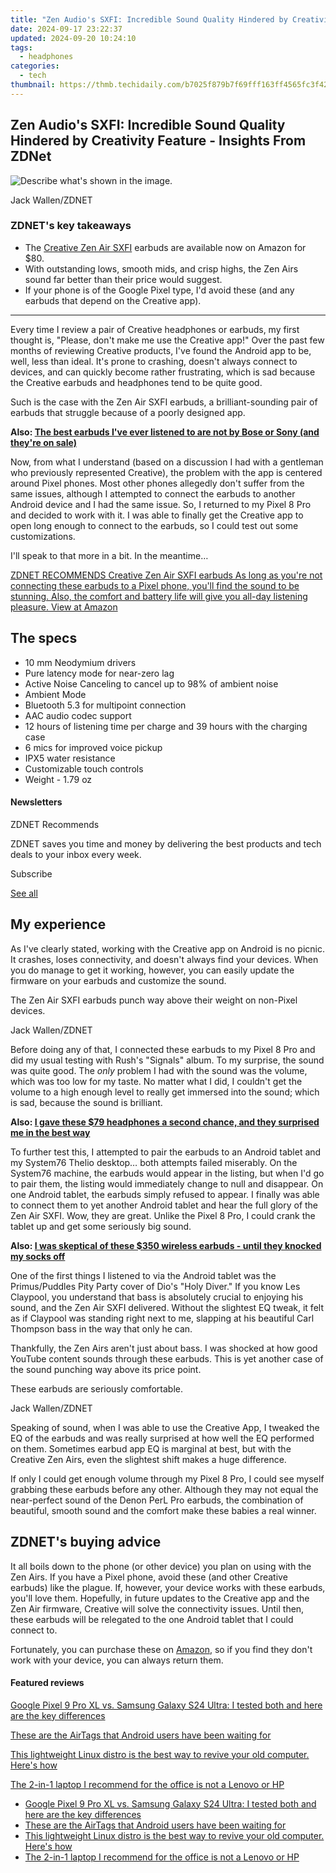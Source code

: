 ```yaml
---
title: "Zen Audio's SXFI: Incredible Sound Quality Hindered by Creativity Feature - Insights From ZDNet"
date: 2024-09-17 23:22:37
updated: 2024-09-20 10:24:10
tags:
  - headphones
categories:
  - tech
thumbnail: https://thmb.techidaily.com/b7025f879b7f69fff163ff4565fc3f42cd715d8a0e343c5b6d69fd8b7007ad8a.jpg
---
```


## Zen Audio's SXFI: Incredible Sound Quality Hindered by Creativity Feature - Insights From ZDNet

![Describe what's shown in the image.](https://www.zdnet.com/a/img/resize/64eedbea462ff0c2e566f2666eda6f0a89652310/2024/08/13/953eada5-2248-40a9-b81d-7d0a32b4c037/zenairhero.jpg?auto=webp&width=1280)

Jack Wallen/ZDNET

### ZDNET's key takeaways

* The [Creative Zen Air SXFI](https://buy.geni.us/Proxy.ashx?TSID=368250&GR%5FURL=https%3A%2F%2Fwww.amazon.com%2FCreative-EF1190-Zen-Air-SXFI%2Fdp%2FB0D7VL2SG6%2F%3Ftag%3Dzd-buy-button-20%26ascsubtag%3D%5F%5FCOM%5FCLICK%5FID%5F%5F%7C73a7d589-7f7d-4c35-ae0a-3969adb30a4f%7Cdtp&dtb=1) earbuds are available now on Amazon for $80.
* With outstanding lows, smooth mids, and crisp highs, the Zen Airs sound far better than their price would suggest.
* If your phone is of the Google Pixel type, I'd avoid these (and any earbuds that depend on the Creative app).

---

Every time I review a pair of Creative headphones or earbuds, my first thought is, "Please, don't make me use the Creative app!" Over the past few months of reviewing Creative products, I've found the Android app to be, well, less than ideal. It's prone to crashing, doesn't always connect to devices, and can quickly become rather frustrating, which is sad because the Creative earbuds and headphones tend to be quite good.

Such is the case with the Zen Air SXFI earbuds, a brilliant-sounding pair of earbuds that struggle because of a poorly designed app.

**Also: [The best earbuds I've ever listened to are not by Bose or Sony (and they're on sale)](https://www.zdnet.com/article/the-best-earbuds-ive-ever-listened-to-are-not-by-bose-or-sony-and-theyre-on-sale/)**

Now, from what I understand (based on a discussion I had with a gentleman who previously represented Creative), the problem with the app is centered around Pixel phones. Most other phones allegedly don't suffer from the same issues, although I attempted to connect the earbuds to another Android device and I had the same issue. So, I returned to my Pixel 8 Pro and decided to work with it. I was able to finally get the Creative app to open long enough to connect to the earbuds, so I could test out some customizations.

I'll speak to that more in a bit. In the meantime…

[ZDNET RECOMMENDS Creative Zen Air SXFI earbuds As long as you're not connecting these earbuds to a Pixel phone, you'll find the sound to be stunning. Also, the comfort and battery life will give you all-day listening pleasure. View at Amazon](https://buy.geni.us/Proxy.ashx?TSID=368250&GR%5FURL=https%3A%2F%2Fwww.amazon.com%2FCreative-Lightweight-Wireless-Cancellation-Bluetooth%2Fdp%2FB0D7VL2SG6%3Ftag%3Dzd-buy-button-20%26ascsubtag%3D%5F%5FCOM%5FCLICK%5FID%5F%5F%7C73a7d589-7f7d-4c35-ae0a-3969adb30a4f%7Cdtp&dtb=1)

## The specs

* 10 mm Neodymium drivers
* Pure latency mode for near-zero lag
* Active Noise Canceling to cancel up to 98% of ambient noise
* Ambient Mode
* Bluetooth 5.3 for multipoint connection
* AAC audio codec support
* 12 hours of listening time per charge and 39 hours with the charging case
* 6 mics for improved voice pickup
* IPX5 water resistance
* Customizable touch controls
* Weight - 1.79 oz

#### Newsletters

ZDNET Recommends

ZDNET saves you time and money by delivering the best products and tech deals to your inbox every week.

 Subscribe

[See all](https://www.zdnet.com/newsletters/)

## My experience

As I've clearly stated, working with the Creative app on Android is no picnic. It crashes, loses connectivity, and doesn't always find your devices. When you do manage to get it working, however, you can easily update the firmware on your earbuds and customize the sound.

The Zen Air SXFI earbuds punch way above their weight on non-Pixel devices.

Jack Wallen/ZDNET

Before doing any of that, I connected these earbuds to my Pixel 8 Pro and did my usual testing with Rush's "Signals" album. To my surprise, the sound was quite good. The _only_ problem I had with the sound was the volume, which was too low for my taste. No matter what I did, I couldn't get the volume to a high enough level to really get immersed into the sound; which is sad, because the sound is brilliant.

**Also: [I gave these $79 headphones a second chance, and they surprised me in the best way](https://www.zdnet.com/article/i-gave-these-79-headphones-a-second-chance-and-they-surprised-me-in-the-best-way/)**

To further test this, I attempted to pair the earbuds to an Android tablet and my System76 Thelio desktop… both attempts failed miserably. On the System76 machine, the earbuds would appear in the listing, but when I'd go to pair them, the listing would immediately change to null and disappear. On one Android tablet, the earbuds simply refused to appear. I finally was able to connect them to yet another Android tablet and hear the full glory of the Zen Air SXFI. Wow, they are great. Unlike the Pixel 8 Pro, I could crank the tablet up and get some seriously big sound.

**Also: [I was skeptical of these $350 wireless earbuds - until they knocked my socks off](https://www.zdnet.com/article/i-was-skeptical-of-these-350-wireless-earbuds-until-they-knocked-my-socks-off/)**

One of the first things I listened to via the Android tablet was the Primus/Puddles Pity Party cover of Dio's "Holy Diver." If you know Les Claypool, you understand that bass is absolutely crucial to enjoying his sound, and the Zen Air SXFI delivered. Without the slightest EQ tweak, it felt as if Claypool was standing right next to me, slapping at his beautiful Carl Thompson bass in the way that only he can.

Thankfully, the Zen Airs aren't just about bass. I was shocked at how good YouTube content sounds through these earbuds. This is yet another case of the sound punching way above its price point. 

These earbuds are seriously comfortable.

Jack Wallen/ZDNET

Speaking of sound, when I was able to use the Creative App, I tweaked the EQ of the earbuds and was really surprised at how well the EQ performed on them. Sometimes earbud app EQ is marginal at best, but with the Creative Zen Airs, even the slightest shift makes a huge difference.

If only I could get enough volume through my Pixel 8 Pro, I could see myself grabbing these earbuds before any other. Although they may not equal the near-perfect sound of the Denon PerL Pro earbuds, the combination of beautiful, smooth sound and the comfort make these babies a real winner.

## ZDNET's buying advice

It all boils down to the phone (or other device) you plan on using with the Zen Airs. If you have a Pixel phone, avoid these (and other Creative earbuds) like the plague. If, however, your device works with these earbuds, you'll love them. Hopefully, in future updates to the Creative app and the Zen Air firmware, Creative will solve the connectivity issues. Until then, these earbuds will be relegated to the one Android tablet that I could connect to.

Fortunately, you can purchase these on [Amazon](https://buy.geni.us/Proxy.ashx?TSID=368250&GR%5FURL=https%3A%2F%2Fwww.amazon.com%2FCreative-EF1190-Zen-Air-SXFI%2Fdp%2FB0D7VL2SG6%2F%3Ftag%3Dzd-buy-button-20%26ascsubtag%3D%5F%5FCOM%5FCLICK%5FID%5F%5F%7C73a7d589-7f7d-4c35-ae0a-3969adb30a4f%7Cdtp&dtb=1), so if you find they don't work with your device, you can always return them.

#### Featured reviews

[Google Pixel 9 Pro XL vs. Samsung Galaxy S24 Ultra: I tested both and here are the key differences](https://www.zdnet.com/article/google-pixel-9-pro-xl-vs-samsung-galaxy-s24-ultra/ "Google Pixel 9 Pro XL vs. Samsung Galaxy S24 Ultra: I tested both and here are the key differences")

[These are the AirTags that Android users have been waiting for](https://www.zdnet.com/article/these-are-the-airtags-that-android-users-have-been-waiting-for/ "These are the AirTags that Android users have been waiting for")

[This lightweight Linux distro is the best way to revive your old computer. Here's how](https://www.zdnet.com/article/this-lightweight-linux-distro-is-the-best-way-to-revive-your-old-computer-heres-how/ "This lightweight Linux distro is the best way to revive your old computer. Here's how")

[The 2-in-1 laptop I recommend for the office is not a Lenovo or HP](https://www.zdnet.com/article/one-of-the-most-versatile-2-in-1-laptops-ive-tested-is-not-a-lenovo-or-hp/ "The 2-in-1 laptop I recommend for the office is not a Lenovo or HP")

* [Google Pixel 9 Pro XL vs. Samsung Galaxy S24 Ultra: I tested both and here are the key differences](https://www.zdnet.com/article/google-pixel-9-pro-xl-vs-samsung-galaxy-s24-ultra/ "Google Pixel 9 Pro XL vs. Samsung Galaxy S24 Ultra: I tested both and here are the key differences")
* [These are the AirTags that Android users have been waiting for](https://www.zdnet.com/article/these-are-the-airtags-that-android-users-have-been-waiting-for/ "These are the AirTags that Android users have been waiting for")
* [This lightweight Linux distro is the best way to revive your old computer. Here's how](https://www.zdnet.com/article/this-lightweight-linux-distro-is-the-best-way-to-revive-your-old-computer-heres-how/ "This lightweight Linux distro is the best way to revive your old computer. Here's how")
* [The 2-in-1 laptop I recommend for the office is not a Lenovo or HP](https://www.zdnet.com/article/one-of-the-most-versatile-2-in-1-laptops-ive-tested-is-not-a-lenovo-or-hp/ "The 2-in-1 laptop I recommend for the office is not a Lenovo or HP")

<ins class="adsbygoogle"
     style="display:block"
     data-ad-format="autorelaxed"
     data-ad-client="ca-pub-7571918770474297"
     data-ad-slot="1223367746"></ins>



<ins class="adsbygoogle"
     style="display:block"
     data-ad-client="ca-pub-7571918770474297"
     data-ad-slot="8358498916"
     data-ad-format="auto"
     data-full-width-responsive="true"></ins>
